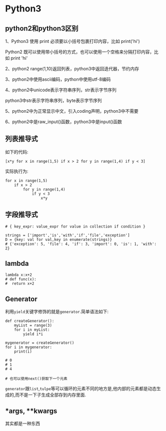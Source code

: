 # Python3

## **python2和python3区别**

1、Python3 使用 print 必须要以小括号包裹打印内容，比如 print('hi')

Python2 既可以使用带小括号的方式，也可以使用一个空格来分隔打印内容，比 如 print 'hi'

2、python2 range(1,10)返回列表，python3中返回迭代器，节约内存

3、python2中使用ascii编码，python中使用utf-8编码

4、python2中unicode表示字符串序列，str表示字节序列

python3中str表示字符串序列，byte表示字节序列

5、python2中为正常显示中文，引入coding声明，python3中不需要

6、python2中是raw_input()函数，python3中是input()函数

## 列表推导式

如下的代码:

    [x*y for x in range(1,5) if x > 2 for y in range(1,4) if y < 3]

实际执行为:

    for x in range(1,5)
        if x > 2
            for y in range(1,4)
                if y < 3
                    x*y

## 字段推导式

    # { key_expr: value_expr for value in collection if condition }
    
    strings = ['import','is','with','if','file','exception']
    D = {key: val for val,key in enumerate(strings)}
    # {'exception': 5, 'file': 4, 'if': 3, 'import': 0, 'is': 1, 'with': 2}

## lambda

    lambda x:x+2
    # def func(x):
    #  return x+2

## Generator

利用`yield`关键字修饰的就是`generator`.简单语法如下:

    def createGenerator():
    	myList = range(3)
    	for i in myList:
    		yield i*i
    
    mygenerator = createGenerator()
    for i in mygenerator:
    	print(i)
    
    # 0
    # 1
    # 4
    
    # 也可以使用next()获取下一个元素

`generator`跟`list`,`tulpe`等可以循环的元素不同的地方是,他内部的元素都是动态生成的,而不是一下子生成全部存到内存里面.

## *args, **kwargs

其实都是一种东西